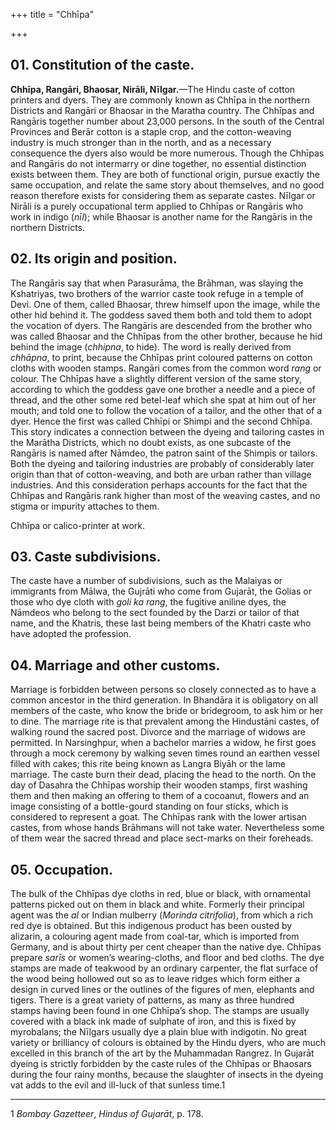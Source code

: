 +++
title = "Chhīpa"

+++

## 01. Constitution of the caste.

**Chhīpa, Rangāri, Bhaosar, Nirāli, Nīlgar.**—The Hindu caste of cotton printers and dyers. They are commonly known as Chhīpa in the northern Districts and Rangāri or Bhaosar in the Maratha country. The Chhīpas and Rangāris together number about 23,000 persons. In the south of the Central Provinces and Berār cotton is a staple crop, and the cotton-weaving industry is much stronger than in the north, and as a necessary consequence the dyers also would be more numerous. Though the Chhīpas and Rangāris do not intermarry or dine together, no essential distinction exists between them. They are both of functional origin, pursue exactly the same occupation, and relate the same story about themselves, and no good reason therefore exists for considering them as separate castes. Nīlgar or Nirāli is a purely occupational term applied to Chhīpas or Rangāris who work in indigo \(*nīl*\); while Bhaosar is another name for the Rangāris in the northern Districts. 

## 02. Its origin and position.

The Rangāris say that when Parasurāma, the Brāhman, was slaying the Kshatriyas, two brothers of the warrior caste took refuge in a temple of Devi. One of them, called Bhaosar, threw himself upon the image, while the other hid behind it. The goddess saved them both and told them to adopt the vocation of dyers. The Rangāris are descended from the brother who was called Bhaosar and the Chhīpas from the other brother, because he hid behind the image \(*chhipna*, to hide\). The word is really derived from *chhāpna*, to print, because the Chhīpas print coloured patterns on cotton cloths with wooden stamps. Rangāri comes from the common word *rang* or colour. The Chhīpas have a slightly different version of the same story, according to which the goddess gave one brother a needle and a piece of thread, and the other some red betel-leaf which she spat at him out of her mouth; and told one to follow the vocation of a tailor, and the other that of a dyer. Hence the first was called Chhīpi or Shimpi and the second Chhīpa. This story indicates a connection between the dyeing and tailoring castes in the Marātha Districts, which no doubt exists, as one subcaste of the Rangāris is named after Nāmdeo, the patron saint of the Shimpis or tailors. Both the dyeing and tailoring industries are probably of considerably later origin than that of cotton-weaving, and both are urban rather than village industries. And this consideration perhaps accounts for the fact that the Chhīpas and Rangāris rank higher than most of the weaving castes, and no stigma or impurity attaches to them. 

Chhīpa or calico-printer at work.

## 03. Caste subdivisions.

The caste have a number of subdivisions, such as the Malaiyas or immigrants from Mālwa, the Gujrāti who come from Gujarāt, the Golias or those who dye cloth with *goli ka rang*, the fugitive aniline dyes, the Nāmdeos who belong to the sect founded by the Darzi or tailor of that name, and the Khatris, these last being members of the Khatri caste who have adopted the profession. 

## 04. Marriage and other customs.

Marriage is forbidden between persons so closely connected as to have a common ancestor in the third generation. In Bhandāra it is obligatory on all members of the caste, who know the bride or bridegroom, to ask him or her to dine. The marriage rite is that prevalent among the Hindustāni castes, of walking round the sacred post. Divorce and the marriage of widows are permitted. In Narsinghpur, when a bachelor marries a widow, he first goes through a mock ceremony by walking seven times round an earthen vessel filled with cakes; this rite being known as Langra Biyāh or the lame marriage. The caste burn their dead, placing the head to the north. On the day of Dasahra the Chhīpas worship their wooden stamps, first washing them and then making an offering to them of a cocoanut, flowers and an image consisting of a bottle-gourd standing on four sticks, which is considered to represent a goat. The Chhīpas rank with the lower artisan castes, from whose hands Brāhmans will not take water. Nevertheless some of them wear the sacred thread and place sect-marks on their foreheads. 

## 05. Occupation.

The bulk of the Chhīpas dye cloths in red, blue or black, with ornamental patterns picked out on them in black and white. Formerly their principal agent was the *al* or Indian mulberry \(*Morinda citrifolia*\), from which a rich red dye is obtained. But this indigenous product has been ousted by alizarin, a colouring agent made from coal-tar, which is imported from Germany, and is about thirty per cent cheaper than the native dye. Chhīpas prepare *sarīs* or women’s wearing-cloths, and floor and bed cloths. The dye stamps are made of teakwood by an ordinary carpenter, the flat surface of the wood being hollowed out so as to leave ridges which form either a design in curved lines or the outlines of the figures of men, elephants and tigers. There is a great variety of patterns, as many as three hundred stamps having been found in one Chhīpa’s shop. The stamps are usually covered with a black ink made of sulphate of iron, and this is fixed by myrobalans; the Nīlgars usually dye a plain blue with indigotin. No great variety or brilliancy of colours is obtained by the Hindu dyers, who are much excelled in this branch of the art by the Muhammadan Rangrez. In Gujarāt dyeing is strictly forbidden by the caste rules of the Chhīpas or Bhaosars during the four rainy months, because the slaughter of insects in the dyeing vat adds to the evil and ill-luck of that sunless time.1 

___________________

1 *Bombay Gazetteer*, *Hindus of Gujarāt*, p. 178. 

